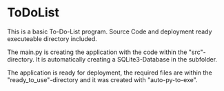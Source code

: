 # ToDoList
This is a basic To-Do-List program. Source Code and deployment ready executeable directory included.

The main.py is creating the application with the code within the "src"-directory.
It is automatically creating a SQLite3-Database in the subfolder.

The application is ready for deployment, the required files are within the "ready_to_use"-directory and it was created with "auto-py-to-exe".
